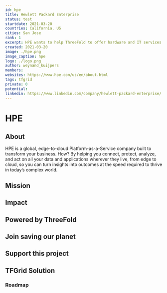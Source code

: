 ```yaml
---
id: hpe
title: Hewlett Packard Enterprise
status: test
startdate: 2021-03-20
countries: California, US
cities: San Jose
rank: 1
excerpt: HPE wants to help ThreeFold to offer hardware and IT services to the community. Our joined service starts with 110 countries. First joint projects have been delivered with HPE recognising €2m in net new revenue already.
created: 2021-03-20
image: ./hpe.png
image_caption: hpe
logo: ./logo.png
author: weynand_kuijpers
members: 
websites: https://www.hpe.com/us/en/about.html
tags: tfgrid
private: 0
potential: 
linkedin: https://www.linkedin.com/company/hewlett-packard-enterprise/
---
```



# HPE

## About
HPE is a global, edge-to-cloud Platform-as-a-Service company built to transform your business. How? By helping you connect, protect, analyze, and act on all your data and applications wherever they live, from edge to cloud, so you can turn insights into outcomes at the speed required to thrive in today’s complex world.

## Mission


## Impact


## Powered by ThreeFold


## Join saving our planet
 

## Support this project


## TFGrid Solution

### Roadmap
